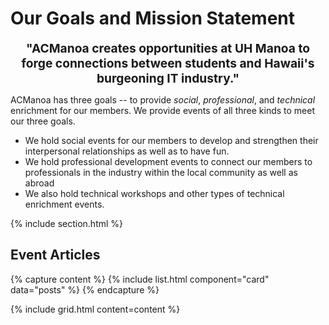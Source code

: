 ---
---

# Our Goals and Mission Statement
 <strong style = "font-size: 1.2rem"><center> "ACManoa creates opportunities at UH Manoa to forge connections between students and Hawaii's burgeoning IT industry."</center></strong>

ACManoa has three goals -- to provide _social_, _professional_, and _technical_ enrichment for our members. We provide events of all three kinds to meet our three goals.
- We hold social events for our members to develop and strengthen their interpersonal relationships as well as to have fun.
- We hold professional development events to connect our members to professionals in the industry within the local community as well as abroad
- We also hold technical workshops and other types of technical enrichment events.



{% include section.html %}
## Event Articles
{% capture content %}
{% include list.html component="card" data="posts" %}
{% endcapture %}

{%
  include grid.html
  content=content
%}
